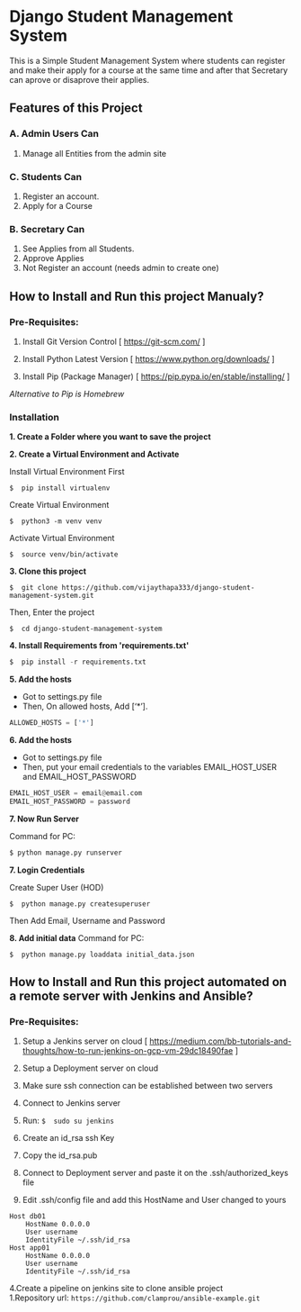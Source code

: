 # Django Student Management System
This is a Simple Student Management System where students can register and make their apply for a course at the same time and after that Secretary can aprove or disaprove their applies.

## Features of this Project

### A. Admin Users Can
1. Manage all Entities from the admin site

### C. Students Can
1. Register an account.
2. Apply for a Course

### B. Secretary Can
1. See Applies from all Students.
2. Approve Applies
3. Not Register an account (needs admin to create one)


## How to Install and Run this project Manualy?

### Pre-Requisites:
1. Install Git Version Control
[ https://git-scm.com/ ]

2. Install Python Latest Version
[ https://www.python.org/downloads/ ]

3. Install Pip (Package Manager)
[ https://pip.pypa.io/en/stable/installing/ ]

*Alternative to Pip is Homebrew*

### Installation
**1. Create a Folder where you want to save the project**

**2. Create a Virtual Environment and Activate**

Install Virtual Environment First
```
$  pip install virtualenv
```

Create Virtual Environment

```
$  python3 -m venv venv
```

Activate Virtual Environment

```
$  source venv/bin/activate
```

**3. Clone this project**
```
$  git clone https://github.com/vijaythapa333/django-student-management-system.git
```

Then, Enter the project
```
$  cd django-student-management-system
```

**4. Install Requirements from 'requirements.txt'**
```python
$  pip install -r requirements.txt
```

**5. Add the hosts**

- Got to settings.py file 
- Then, On allowed hosts, Add [‘*’]. 
```python
ALLOWED_HOSTS = ['*']
```

**6. Add the hosts**

- Got to settings.py file 
- Then, put your email credentials to the variables EMAIL_HOST_USER and EMAIL_HOST_PASSWORD
```python
EMAIL_HOST_USER = email@email.com
EMAIL_HOST_PASSWORD = password
```

**7. Now Run Server**

Command for PC:
```python
$ python manage.py runserver
```


**7. Login Credentials**

Create Super User (HOD)
```
$  python manage.py createsuperuser
```
Then Add Email, Username and Password

**8. Add initial data**
Command for PC:
```
$  python manage.py loaddata initial_data.json
```


## How to Install and Run this project automated on a remote server with Jenkins and Ansible?

### Pre-Requisites:
1. Setup a Jenkins server on cloud
[ https://medium.com/bb-tutorials-and-thoughts/how-to-run-jenkins-on-gcp-vm-29dc18490fae ]

2. Setup a Deployment server on cloud

3. Make sure ssh connection can be established between two servers
  1. Connect to Jenkins server
  2. Run: ```$  sudo su jenkins```
  3. Create an id_rsa ssh Key
  4. Copy the id_rsa.pub
  5. Connect to Deployment server and paste it on the .ssh/authorized_keys file
  6. Edit .ssh/config file and add this HostName and User changed to yours
```
Host db01
    HostName 0.0.0.0
    User username
    IdentityFile ~/.ssh/id_rsa
Host app01
    HostName 0.0.0.0
    User username
    IdentityFile ~/.ssh/id_rsa
```
4.Create a pipeline on jenkins site to clone ansible project  
  1.Repository url: ```https://github.com/clamprou/ansible-example.git```
